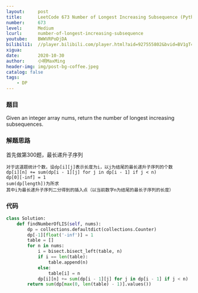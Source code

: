 ```yaml
---
layout:     post
title:      LeetCode 673 Number of Longest Increasing Subsequence (Python)
number:     673
level:      Medium
lcurl:      number-of-longest-increasing-subsequence
youtube:    BWWVRPoDjDA
bilibili1:  //player.bilibili.com/player.html?aid=927555802&bvid=BV1gT4y1F7y3&cid=250921742&page=1
xigua:      
date:       2020-10-30
author:     小明MaxMing
header-img: img/post-bg-coffee.jpeg
catalog: false
tags:
    - DP
---
```


### 题目

Given an integer array nums, return the number of longest increasing subsequences.

### 解题思路

首先做第300题，最长递升子序列
```
对于这道题统计个数，设dp[i][j]表示长度为i，以j为结尾的最长递升子序列的个数
dp[i][n] += sum(dp[i - 1][j] for j in dp[i - 1] if j < n)
dp[0][-inf] = 1
sum(dp[length])为所求
其中i为最长递升子序列二分得到的插入点（以当前数字n为结尾的最长子序列的长度）
```

### 代码
```python
class Solution:
    def findNumberOfLIS(self, nums):
        dp = collections.defaultdict(collections.Counter)
        dp[-1][float('-inf')] = 1
        table = []
        for n in nums:
            i = bisect.bisect_left(table, n)
            if i == len(table):
                table.append(n)
            else:
                table[i] = n
            dp[i][n] += sum(dp[i - 1][j] for j in dp[i - 1] if j < n)
        return sum(dp[max(0, len(table) - 1)].values())
```
